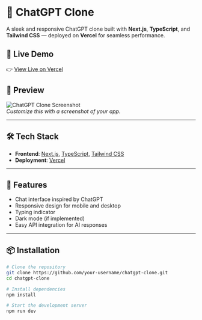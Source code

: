 # 🧠 ChatGPT Clone

A sleek and responsive ChatGPT clone built with **Next.js**, **TypeScript**, and **Tailwind CSS** — deployed on **Vercel** for seamless performance.

## 🚀 Live Demo

👉 [View Live on Vercel](https://your-vercel-url.vercel.app)

## 📸 Preview

![ChatGPT Clone Screenshot](./public/screenshot.png)  
*Customize this with a screenshot of your app.*

---

## 🛠️ Tech Stack

- **Frontend**: [Next.js](https://nextjs.org/), [TypeScript](https://www.typescriptlang.org/), [Tailwind CSS](https://tailwindcss.com/)
- **Deployment**: [Vercel](https://vercel.com/)

---

## 🔑 Features

- Chat interface inspired by ChatGPT
- Responsive design for mobile and desktop
- Typing indicator
- Dark mode (if implemented)
- Easy API integration for AI responses

---

## 📦 Installation

```bash
# Clone the repository
git clone https://github.com/your-username/chatgpt-clone.git
cd chatgpt-clone

# Install dependencies
npm install

# Start the development server
npm run dev
